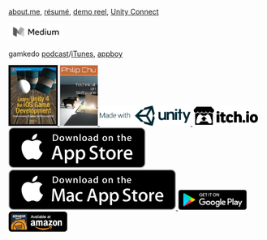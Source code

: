 [about.me](http://philipchu.com/), [résumé](https://medium.com/technicat-on-software/my-medium-resume-39ff22301f5b), [demo reel](https://medium.com/technicat-on-software/my-demo-reel-704a3cf87d5e#.rwsxm88tr), [Unity Connect](https://connect.unity.com/u/581cd652090915002eeb8739)

<!-- ### Blogs and Interviews  -->

<a href="http://medium.com/@technicat">
  <img alt="Medium"
       src="images/medium/lockup/medium-lockup-dark.png" height="35"/>
</a>
<!--
[Medium](http://medium.com/@technicat),
[Tumblr](http://fugugames.tumblr.com/), [Gamasutra](http://www.gamasutra.com/blogs/author/PhilChu/924713/)
-->

gamkedo [podcast](http://po.st/rrNbD5)/[iTunes](https://itunes.apple.com/us/podcast/phil-chu/id1006574766?i=1000352808460&mt=2), [appboy](https://www.appboy.com/blog/interview-philip-chu-they-dont-make-em-like-they-used-to/)


<!-- ### Books, Games, and Apps -->

<a href="https://www.amazon.com/Learn-Unity-Development-Technology-Action/dp/1430248750">
  <img alt="Learn Unity 4 for iOS Game Development"
       src="images/books/17063557._SX120_.jpg" height="120"/>
</a>
<a href="https://www.amazon.com/Technicat-Software-Philip-Chu-ebook/dp/B00703SOLC">
  <img alt="Technicat on Software"
       src="images/books/13417642._SY180_.jpg" height="120"/>
</a>

<!--
[Learn Unity 4 for iOS Game Development](https://www.amazon.com/Learn-Unity-Development-Technology-Action/dp/1430248750), [Technicat on Software](https://www.amazon.com/Technicat-Software-Philip-Chu-ebook/dp/B00703SOLC)
-->

<!-- [itch.io](http://hyperbowl.io/), [Game Jolt](http://gamejolt.com/games/hyperbowl/1342), [Unity Connect](https://connect.unity.com/u/581cd652090915002eeb8739) -->

<!--
### Apps
[App Store](https://itunes.apple.com/us/developer/technicat-llc/id295241742), [Google Play](https://play.google.com/store/apps/developer?id=Technicat+LLC), [Amazon Appstore](https://www.amazon.com/s/ref=bl_sr_mobile-apps?_encoding=UTF8&field-brandtextbin=Technicat%2C%20LLC&node=2350149011), [Mac App Store](https://itunes.apple.com/us/app/hyperbowl/id420366516) -->

<a href="https://madewith.unity.com/en/profiles/technicat-llc">
  <img alt="Made with Unity"
       src="images/badges/made-with-unity-logo-png/mwu-logo-rgb.png" height="40"/>
</a>

<a href="http://hyperbowl.io/">
  <img alt="itch.io"
       src="images/badges/itchio/logo_transparent.png" height="40"/>
</a>

<a href="https://itunes.apple.com/us/developer/technicat-llc/id295241742">
  <img alt="Download on the Mac App Store"
       src="images/badges/Download_on_the_App_Store_Badge_US-UK_135x40.svg" />
</a>
<a href="https://itunes.apple.com/us/app/hyperbowl/id420366516">
  <img alt="Download on the Mac App Store"
       src="images/badges/Download_on_the_Mac_App_Store_Badge_US-UK_165x40.svg" />
</a>

<a href="https://play.google.com/store/search?q=pub:Technicat LLC">
  <img alt="Get it on Google Play"
       src="images/badges/en_badge_web_generic.png" height="40" />
</a>
<a href="https://www.amazon.com/s/ref=bl_sr_mobile-apps?_encoding=UTF8&field-brandtextbin=Technicat%2C%20LLC&node=2350149011">
  <img alt="Amazon Appstore"
       src="images/badges/amazon-underground-app-us-black.png" height="40" />
</a>
